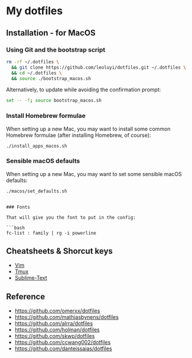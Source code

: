 # My dotfiles

## Installation - for MacOS

### Using Git and the bootstrap script

```bash
rm -rf ~/.dotfiles \
  && git clone https://github.com/leoluyi/dotfiles.git ~/.dotfiles \
  && cd ~/.dotfiles \
  && source ./bootstrap_macos.sh
```

Alternatively, to update while avoiding the confirmation prompt:

```bash
set -- -f; source bootstrap_macos.sh
```

### Install Homebrew formulae

When setting up a new Mac, you may want to install some common Homebrew formulae (after installing Homebrew, of course):

```bash
./install_apps_macos.sh
```

### Sensible macOS defaults

When setting up a new Mac, you may want to set some sensible macOS defaults:

```bash
./macos/set_defaults.sh
```
```

### Fonts

That will give you the font to put in the config:

```bash
fc-list : family | rg -i powerline
```

## Cheatsheets & Shorcut keys

- [Vim](./vim/vim_shortcut_keys.md)
- [Tmux](./tmux/tmux_cheatsheet.md)
- [Sublime-Text](./sublime-text/sublime_shorcut_keys.md)

## Reference

- https://github.com/omerxx/dotfiles
- https://github.com/mathiasbynens/dotfiles
- https://github.com/alrra/dotfiles
- https://github.com/holman/dotfiles
- https://github.com/skwp/dotfiles
- https://github.com/ccwang002/dotfiles
- https://github.com/danteissaias/dotfiles
